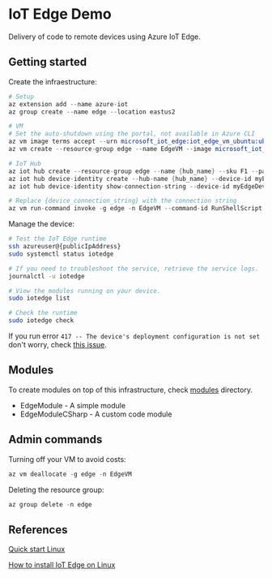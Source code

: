 # IoT Edge Demo

Delivery of code to remote devices using Azure IoT Edge.

## Getting started

Create the infraestructure:

```s
# Setup
az extension add --name azure-iot
az group create --name edge --location eastus2

# VM
# Set the auto-shutdown using the portal, not available in Azure CLI
az vm image terms accept --urn microsoft_iot_edge:iot_edge_vm_ubuntu:ubuntu_1604_edgeruntimeonly:latest
az vm create --resource-group edge --name EdgeVM --image microsoft_iot_edge:iot_edge_vm_ubuntu:ubuntu_1604_edgeruntimeonly:latest --admin-username azureuser --generate-ssh-keys

# IoT Hub
az iot hub create --resource-group edge --name {hub_name} --sku F1 --partition-count 2
az iot hub device-identity create --hub-name {hub_name} --device-id myEdgeDevice --edge-enabled
az iot hub device-identity show-connection-string --device-id myEdgeDevice --hub-name {hub_name}

# Replace {device_connection_string} with the connection string
az vm run-command invoke -g edge -n EdgeVM --command-id RunShellScript --script "/etc/iotedge/configedge.sh '{device_connection_string}'"
```

Manage the device:

```sh
# Test the IoT Edge runtime
ssh azureuser@{publicIpAddress}
sudo systemctl status iotedge

# If you need to troubleshoot the service, retrieve the service logs.
journalctl -u iotedge

# View the modules running on your device.
sudo iotedge list

# Check the runtime
sudo iotedge check
```

If you run error `417 -- The device's deployment configuration is not set` don't worry, check [this issue](https://github.com/MicrosoftDocs/azure-docs/issues/50665).

## Modules

To create modules on top of this infrastructure, check [modules](modules) directory.

- EdgeModule - A simple module
- EdgeModuleCSharp - A custom code module


## Admin commands

Turning off your VM to avoid costs:

```s
az vm deallocate -g edge -n EdgeVM
```

Deleting the resource group:

```s
az group delete -n edge
```

## References

[Quick start Linux](https://docs.microsoft.com/en-us/azure/iot-edge/quickstart-linux)

[How to install IoT Edge on Linux](https://docs.microsoft.com/en-us/azure/iot-edge/how-to-install-iot-edge-linux)